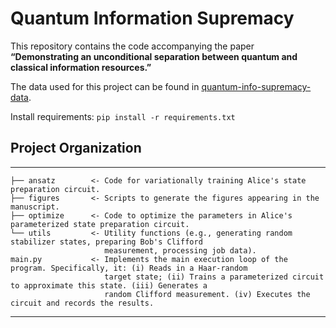 # Quantum Information Supremacy  

This repository contains the code accompanying the paper  
**“Demonstrating an unconditional separation between quantum and classical information resources.”**

The data used for this project can be found in [quantum-info-supremacy-data](https://github.com/sabeegrewal/quantum-info-supremacy-data/).

Install requirements:
`pip install -r requirements.txt`

## Project Organization

------------
    ├── ansatz        <- Code for variationally training Alice's state preparation circuit.  
    ├── figures       <- Scripts to generate the figures appearing in the manuscript.  
    ├── optimize      <- Code to optimize the parameters in Alice's parameterized state preparation circuit.  
    └── utils         <- Utility functions (e.g., generating random stabilizer states, preparing Bob's Clifford 
                         measurement, processing job data).  
    main.py           <- Implements the main execution loop of the program. Specifically, it: (i) Reads in a Haar-random
                         target state; (ii) Trains a parameterized circuit to approximate this state. (iii) Generates a 
                         random Clifford measurement. (iv) Executes the circuit and records the results.
------------

